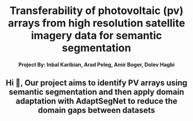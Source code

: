 <h1 align="center">Transferability of photovoltaic (pv) arrays from high resolution
satellite imagery data for semantic segmentation </h1>
<p align="left">
</p>

<h4 align="center">Project By: Inbal Karibian, Arad Peleg, Amir Boger, Dolev Hagbi</h4>

<h2 align="center">Hi 👋, Our project aims to identify PV arrays using semantic segmentation and then apply domain adaptation with AdaptSegNet to reduce the domain gaps between datasets  </h2>
<p align="left">
</p>
